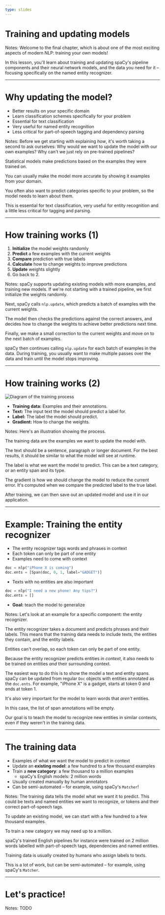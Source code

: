 ```yaml
---
type: slides
---
```


# Training and updating models

Notes: Welcome to the final chapter, which is about one of the most exciting
aspects of modern NLP: training your own models!

In this lesson, you'll learn about training and updating spaCy's pipeline
components and their neural network models, and the data you need for it –
focusing specifically on the named entity recognizer.

---

# Why updating the model?

- Better results on your specific domain
- Learn classification schemes specifically for your problem
- Essential for text classification
- Very useful for named entity recognition
- Less critical for part-of-speech tagging and dependency parsing

Notes: Before we get starting with explaining _how_, it's worth taking a second
to ask ourselves: Why would we want to update the model with our own examples?
Why can't we just rely on pre-trained pipelines?

Statistical models make predictions based on the examples they were trained on.

You can usually make the model more accurate by showing it examples from your
domain.

You often also want to predict categories specific to your problem, so the model
needs to learn about them.

This is essential for text classification, very useful for entity recognition
and a little less critical for tagging and parsing.

---

# How training works (1)

1. **Initialize** the model weights randomly
2. **Predict** a few examples with the current weights
3. **Compare** prediction with true labels
4. **Calculate** how to change weights to improve predictions
5. **Update** weights slightly
6. Go back to 2.

Notes: spaCy supports updating existing models with more examples, and training
new models. If we're not starting with a trained pipeline, we first initialize
the weights randomly.

Next, spaCy calls `nlp.update`, which predicts a batch of examples with the
current weights.

The model then checks the predictions against the correct answers, and decides
how to change the weights to achieve better predictions next time.

Finally, we make a small correction to the current weights and move on to the
next batch of examples.

spaCy then continues calling `nlp.update` for each batch of examples in the
data. During training, you usually want to make multiple passes over the data
and train until the model stops improving.

---

# How training works (2)

<img src="/training.png" alt="Diagram of the training process" />

- **Training data:** Examples and their annotations.
- **Text:** The input text the model should predict a label for.
- **Label:** The label the model should predict.
- **Gradient:** How to change the weights.

Notes: Here's an illustration showing the process.

The training data are the examples we want to update the model with.

The text should be a sentence, paragraph or longer document. For the best
results, it should be similar to what the model will see at runtime.

The label is what we want the model to predict. This can be a text category, or
an entity span and its type.

The gradient is how we should change the model to reduce the current error. It's
computed when we compare the predicted label to the true label.

After training, we can then save out an updated model and use it in our
application.

---

# Example: Training the entity recognizer

- The entity recognizer tags words and phrases in context
- Each token can only be part of one entity
- Examples need to come with context

```python
doc = nlp("iPhone X is coming")
doc.ents = [Span(doc, 0, 1, label="GADGET")]
```

- Texts with no entities are also important

```python
doc = nlp("I need a new phone! Any tips?")
doc.ents = []
```

- **Goal:** teach the model to generalize

Notes: Let's look at an example for a specific component: the entity recognizer.

The entity recognizer takes a document and predicts phrases and their labels.
This means that the training data needs to include texts, the entities they
contain, and the entity labels.

Entities can't overlap, so each token can only be part of one entity.

Because the entity recognizer predicts entities _in context_, it also needs to
be trained on entities _and_ their surrounding context.

The easiest way to do this is to show the model a text and entity spans. spaCy
can be updated from regular `Doc` objects with entities annotated as the
`doc.ents`. For example, "iPhone X" is a gadget, starts at token 0 and ends at
token 1.

It's also very important for the model to learn words that _aren't_ entities.

In this case, the list of span annotations will be empty.

Our goal is to teach the model to recognize new entities in similar contexts,
even if they weren't in the training data.

---

# The training data

- Examples of what we want the model to predict in context
- Update an **existing model**: a few hundred to a few thousand examples
- Train a **new category**: a few thousand to a million examples
  - spaCy's English models: 2 million words
- Usually created manually by human annotators
- Can be semi-automated – for example, using spaCy's `Matcher`!

Notes: The training data tells the model what we want it to predict. This could
be texts and named entities we want to recognize, or tokens and their correct
part-of-speech tags.

To update an existing model, we can start with a few hundred to a few thousand
examples.

To train a new category we may need up to a million.

spaCy's trained English pipelines for instance were trained on 2 million words
labelled with part-of-speech tags, dependencies and named entities.

Training data is usually created by humans who assign labels to texts.

This is a lot of work, but can be semi-automated – for example, using spaCy's
`Matcher`.

---

# Let's practice!

Notes: TODO
